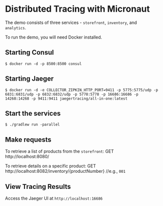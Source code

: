 # Distributed Tracing with Micronaut


The demo consists of three services - `storefront`, `inventory`, and `analytics`.

To run the demo, you will need Docker installed.


## Starting Consul

```
$ docker run -d -p 8500:8500 consul
```

## Starting Jaeger

```
$ docker run -d -e COLLECTOR_ZIPKIN_HTTP_PORT=9411 -p 5775:5775/udp -p 6831:6831/udp -p 6832:6832/udp -p 5778:5778 -p 16686:16686 -p 14268:14268 -p 9411:9411 jaegertracing/all-in-one:latest
```

## Start the services

```
$ ./gradlew run -parallel
```


## Make requests

To retrieve a list of products from the `storefront`: GET http://localhost:8080/ 

To retrieve details on a specific product: GET http://localhost:8082/inventory/{productNumber}  //e.g., `001`

## View Tracing Results

Access the Jaeger UI at `http://localhost:16686`
